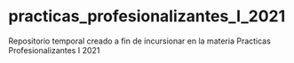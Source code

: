 # practicas_profesionalizantes_I_2021
Repositorio temporal creado a fin de incursionar en la materia Practicas Profesionalizantes I 2021
